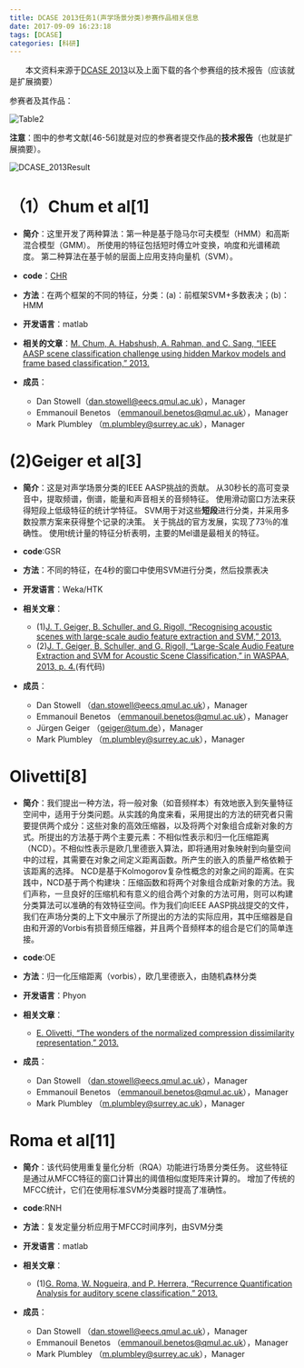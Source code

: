 ```yaml
---
title: DCASE 2013任务1(声学场景分类)参赛作品相关信息
date: 2017-09-09 16:23:18
tags: [DCASE]
categories: [科研]
---
```


　　本文资料来源于[DCASE 2013](http://c4dm.eecs.qmul.ac.uk/sceneseventschallenge/)以及上面下载的各个参赛组的技术报告（应该就是扩展摘要）

参赛者及其作品：

![Table2](/images/SceneClassificationsubmitSystem2.png)

**注意**：图中的参考文献[46-56]就是对应的参赛者提交作品的**技术报告**（也就是扩展摘要）。

![DCASE_2013Result](/images/DCASE_2013Result.jpg)

# （1）Chum et al[1]
-  **简介**：这里开发了两种算法：第一种是基于隐马尔可夫模型（HMM）和高斯混合模型（GMM）。 所使用的特征包括短时傅立叶变换，响度和光谱稀疏度。 第二种算法在基于帧的层面上应用支持向量机（SVM）。

-  **code**：[CHR](https://github.com/csdev/scene-classification-aasp-2013)

-  **方法**：在两个框架的不同的特征，分类：(a)：前框架SVM+多数表决；(b)：HMM

-  **开发语言**：matlab

-  **相关的文章**：[M. Chum, A. Habshush, A. Rahman, and C. Sang, “IEEE AASP scene classification challenge using hidden Markov models and frame based classification,” 2013.](https://github.com/csdev/scene-classification-aasp-2013/blob/master/chum-habshush-rahman-sang.pdf?raw=true)

-  **成员**：
	- Dan Stowell（dan.stowell@eecs.qmul.ac.uk），Manager
	- Emmanouil Benetos （emmanouil.benetos@qmul.ac.uk），Manager
	- Mark Plumbley （m.plumbley@surrey.ac.uk），Manager

# (2)Geiger et al[3]
-  **简介**：这是对声学场景分类的IEEE AASP挑战的贡献。 从30秒长的高可变录音中，提取频谱，倒谱，能量和声音相关的音频特征。 使用滑动窗口方法来获得短段上低级特征的统计学特征。 SVM用于对这些**短段**进行分类，并采用多数投票方案来获得整个记录的决策。 关于挑战的官方发展，实现了73％的准确性。 使用t统计量的特征分析表明，主要的Mel谱是最相关的特征。
-  **code**:GSR

-  **方法**：不同的特征，在4秒的窗口中使用SVM进行分类，然后投票表决

-  **开发语言**：Weka/HTK

-  **相关文章**：
	- (1)[J. T. Geiger, B. Schuller, and G. Rigoll, “Recognising acoustic scenes with large-scale audio feature extraction and SVM,” 2013.](http://c4dm.eecs.qmul.ac.uk/sceneseventschallenge/abstracts/SC/GSR.pdf)
	- (2)[J. T. Geiger, B. Schuller, and G. Rigoll, “Large-Scale Audio Feature Extraction and SVM for Acoustic Scene Classification,” in WASPAA, 2013, p. 4.](http://www.mmk.ei.tum.de/~gej/waspaa13_geiger_dcase.pdf)(有代码)

-  **成员**：
	- Dan Stowell （dan.stowell@eecs.qmul.ac.uk），Manager
	- Emmanouil Benetos （emmanouil.benetos@qmul.ac.uk），Manager
	- Jürgen Geiger （geiger@tum.de），Manager
	- Mark Plumbley （m.plumbley@surrey.ac.uk），Manager

# Olivetti[8]
-  **简介**：我们提出一种方法，将一般对象（如音频样本）有效地嵌入到矢量特征空间中，适用于分类问题。从实践的角度来看，采用提出的方法的研究者只需要提供两个成分：这些对象的高效压缩器，以及将两个对象组合成新对象的方式。所提出的方法基于两个主要元素：不相似性表示和归一化压缩距离（NCD）。不相似性表示是欧几里德嵌入算法，即将通用对象映射到向量空间中的过程，其需要在对象之间定义距离函数。所产生的嵌入的质量严格依赖于该距离的选择。 NCD是基于Kolmogorov复杂性概念的对象之间的距离。在实践中，NCD基于两个构建块：压缩函数和将两个对象组合成新对象的方法。我们声称，一旦良好的压缩机和有意义的组合两个对象的方法可用，则可以构建分类算法可以准确的有效特征空间。作为我们向IEEE AASP挑战提交的文件，我们在声场分类的上下文中展示了所提出的方法的实际应用，其中压缩器是自由和开源的Vorbis有损音频压缩器，并且两个音频样本的组合是它们的简单连接。

-  **code**:OE

-  **方法**：归一化压缩距离（vorbis），欧几里德嵌入，由随机森林分类

-  **开发语言**：Phyon

-  **相关文章**：
	- [E. Olivetti, “The wonders of the normalized compression dissimilarity representation,” 2013.](http://c4dm.eecs.qmul.ac.uk/sceneseventschallenge/abstracts/SC/OE.pdf)

-  **成员**：
	- Dan Stowell （dan.stowell@eecs.qmul.ac.uk），Manager
	- Emmanouil Benetos （emmanouil.benetos@qmul.ac.uk），Manager
	- Mark Plumbley （m.plumbley@surrey.ac.uk），Manager


# Roma et al[11]
-  **简介**：该代码使用重复量化分析（RQA）功能进行场景分类任务。 这些特征是通过从MFCC特征的窗口计算出的阈值相似度矩阵来计算的。 增加了传统的MFCC统计，它们在使用标准SVM分类器时提高了准确性。

-  **code**:RNH

-  **方法**：复发定量分析应用于MFCC时间序列，由SVM分类

-  **开发语言**：matlab

-  **相关文章**：
	- (1)[G. Roma, W. Nogueira, and P. Herrera, “Recurrence Quantification Analysis for auditory scene classification,” 2013.](http://c4dm.eecs.qmul.ac.uk/sceneseventschallenge/abstracts/SC/RNH.pdf)

-  **成员**：
	- Dan Stowell （dan.stowell@eecs.qmul.ac.uk），Manager
	- Emmanouil Benetos （emmanouil.benetos@qmul.ac.uk），Manager
	- Mark Plumbley （m.plumbley@surrey.ac.uk），Manager

